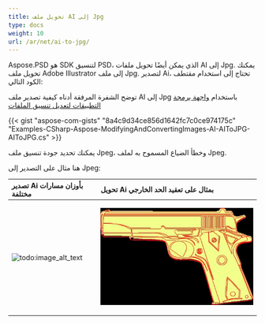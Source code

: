 ```yaml
---
title: تحويل ملف AI إلى Jpg
type: docs
weight: 10
url: /ar/net/ai-to-jpg/
---
```


Aspose.PSD هو SDK لتنسيق PSD، الذي يمكن أيضًا تحويل ملفات AI إلى Jpg. يمكنك تحويل ملف Adobe Illustrator إلى ملف Jpg. لتصدير Ai، تحتاج إلى استخدام مقتطف الكود التالي:


توضح الشفرة المرفقة أدناه كيفية تصدير ملف AI إلى Jpg باستخدام [واجهة برمجة التطبيقات لتعديل تنسيق الملفات](/psd/ar/net/manipulate-different-image-file-formats/)

{{< gist "aspose-com-gists" "8a4c9d34ce856d1642fc7c0ce974175c" "Examples-CSharp-Aspose-ModifyingAndConvertingImages-AI-AIToJPG-AIToJPG.cs" >}}


يمكنك تحديد جودة تنسيق ملف Jpeg، وخطأ الضياع المسموح به لملف Jpeg.

هنا مثال على التصدير إلى Jpeg:


|**تصدير Ai بأوزان مسارات مختلفة**|**تحويل Ai بمثال على تعقيد الحد الخارجي**|
| :- | :- |
|![todo:image_alt_text](ai-to-jpg_1)|<p>![todo:image_alt_text](ai-to-jpg_2.jpg)</p><p> </p>|